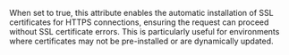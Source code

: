 When set to true, this attribute enables the automatic installation of SSL certificates for HTTPS connections, 
ensuring the request can proceed without SSL certificate errors. 
This is particularly useful for environments where certificates may not be pre-installed or are dynamically updated.